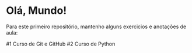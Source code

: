 # Olá, Mundo!
 Para este primeiro repositório, mantenho alguns exercicios e anotações de aula:

#1 Curso de Git e GitHub
#2 Curso de Python
